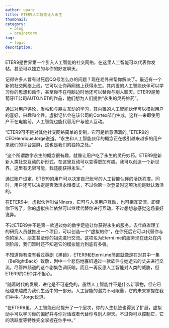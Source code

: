 ```yaml
---
author: upare
title: ETER9人工智能让人永生
thumbnail:
category:
  - blog
  - brainstorm
tag:
  - logic
description: 
---
```

ETER9是世界第一个引入人工智能的社交网络，在这里人工智能可以代表你发帖，甚至可以独立的与你的好友聊天。

记得许多人曾有过死后QQ号怎么办的问题？现在老外来帮你解决了。最近有一个新的社交网络上线，它可以让你再网络上获得永生。其内置的人工智能伙伴可以学习你的思想和动作，甚至你不在电脑边时他还可以替你与别人聊天。ETER9是葡萄牙IT公司AUTO.NET的作品，他们想为人们提供“永生的灵丹妙药”。

通过对用户评论，发帖和与朋友互动的学习，其内置的人工智能伙伴可以模拟用户的喜好，兴趣和个性。虚拟记忆会在该公司的Cortex部门生成，这样一来即使用户不在电脑前，人工智能也能代替用户与他人互动。

“ETER9可不是对其他社交网络简单的复制，它可是新意满满的。”ETER9的CEOHenriqueJorge说道。“永生和人工智能伙伴的概念正在吸引越来越多的用户来我们的平台尝鲜，这也是我们的独特之处。”

“这个所谓数字永生的概念很有趣，就像让用户吃了永生的灵丹妙药。ETER9是新新人类社交互动的新形式，在这里互动可以变得更加有趣。我可以创造一个新世界，这里有无限可能，我还能获得永生。”

通过账户设定，ETER9的用户可以决定自己账号的人工智能伙伴的活跃程度。同时，用户还可以决定是否激活永恒模式，不过你第一次登录时这项功能是默认激活的。

在ETER9中，虚拟伙伴叫做Niners，它可与人类用户互动，也可相互交流。即使你下线了，你的虚拟伙伴依然可以继续代替你进行互动，不过想想总感觉这场景好诡异。

不过ETER9并不是第一款通过你的数字足迹让你获得永生的服务。去年麻省理工的研究人员就推出一个项目，可以创造一个“虚拟的你”，在你死后它可以代替你与你的家人，朋友甚至你的祖先进行交流。这项名为Eterni.me的服务现在还处在内测阶段，我们暂时还不知道它的模拟能力到底有多强。

不知道你有没有看过英剧《黑镜》，ETER9和Eterni.me简直就像是在对其中一集（BeRightBack）致敬，剧中一个悲伤地寡妇通过一款软件与她逝去的丈夫进行交流。尽管四频道的这个剧集色调灰暗，而且一再反思人工智能对人类的威胁，但ETER9的CEO并不担心。

“随着时代的发展，进化是不可避免的，虽然人工智能并不是什么新事物，但它已经越来越成为我们生活中的一部分。人工智能的潜力不可限量，它的未来掌握在我们手中。”Jorge说道。

“在ETER9里，人工智能已经提升了一个层次，你的人生轨迹也得到了扩展，虚拟助手可以学习你的偏好并与你对话或者代替你与别人聊天。不过你可以控制它，它的活跃度等特性完全掌握在你手中。”